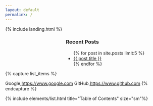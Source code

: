 ```yaml
---
layout: default
permalink: /
---
```


{% include landing.html %}

<div style="margin-left: 2in;">
  <h3>Recent Posts</h3>
  <ul>
    {% for post in site.posts limit:5 %}
      <li>
        <a href="{{ post.url | prepend: site.baseurl }}">{{ post.title }}</a>
      </li>
    {% endfor %}
  </ul>
</div>


{% capture list_items %}
<!-- {% for post in site.posts limit:5 %}
        {{post.date}}: {{ post.title }}, {{ post.url | prepend: site.baseurl }}
{% endfor %}-->
Google,https://www.google.com
GitHub,https://www.github.com
{% endcapture %} 

{% include elements/list.html title="Table of Contents" size="sm"%}